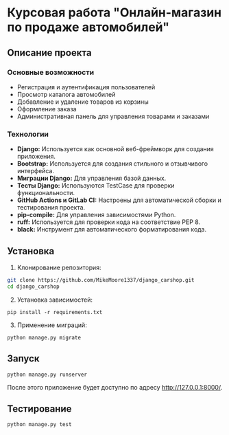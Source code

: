 # Курсовая работа "Онлайн-магазин по продаже автомобилей"

## Описание проекта

### Основные возможности

- Регистрация и аутентификация пользователей
- Просмотр каталога автомобилей
- Добавление и удаление товаров из корзины
- Оформление заказа
- Административная панель для управления товарами и заказами

### Технологии

- **Django:** Используется как основной веб-фреймворк для создания приложения.
- **Bootstrap:** Используется для создания стильного и отзывчивого интерфейса.
- **Миграции Django:** Для управления базой данных.
- **Тесты Django:** Используются TestCase для проверки функциональности.
- **GitHub Actions и GitLab CI:** Настроены для автоматической сборки и тестирования проекта.
- **pip-compile:** Для управления зависимостями Python.
- **ruff:** Используется для проверки кода на соответствие PEP 8.
- **black:** Инструмент для автоматического форматирования кода.

## Установка

1. Клонирование репозитория:

```bash
git clone https://github.com/MikeMoore1337/django_carshop.git
cd django_carshop
```

2. Установка зависимостей:

```pip install -r requirements.txt```

3. Применение миграций:

```python manage.py migrate```

## Запуск

```python manage.py runserver```

После этого приложение будет доступно по адресу http://127.0.0.1:8000/.

## Тестирование

```python manage.py test```